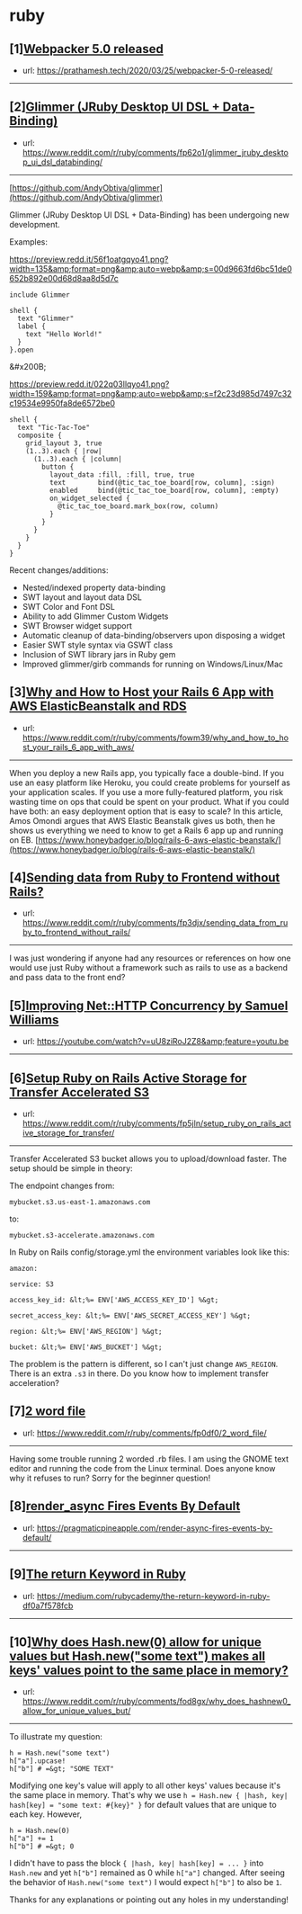 # ruby
## [1][Webpacker 5.0 released](https://www.reddit.com/r/ruby/comments/fp6r12/webpacker_50_released/)
- url: https://prathamesh.tech/2020/03/25/webpacker-5-0-released/
---

## [2][Glimmer (JRuby Desktop UI DSL + Data-Binding)](https://www.reddit.com/r/ruby/comments/fp62o1/glimmer_jruby_desktop_ui_dsl_databinding/)
- url: https://www.reddit.com/r/ruby/comments/fp62o1/glimmer_jruby_desktop_ui_dsl_databinding/
---
[https://github.com/AndyObtiva/glimmer](https://github.com/AndyObtiva/glimmer)

Glimmer (JRuby Desktop UI DSL + Data-Binding) has been undergoing new development.

Examples:

https://preview.redd.it/56f1oatgqyo41.png?width=135&amp;format=png&amp;auto=webp&amp;s=00d9663fd6bc51de0652b892e00d68d8aa8d5d7c

    include Glimmer
    
    shell {
      text "Glimmer"
      label {
        text "Hello World!"
      }
    }.open

&amp;#x200B;

https://preview.redd.it/022q03llqyo41.png?width=159&amp;format=png&amp;auto=webp&amp;s=f2c23d985d7497c32c19534e9950fa8de6572be0

    shell {
      text "Tic-Tac-Toe"
      composite {
        grid_layout 3, true
        (1..3).each { |row|
          (1..3).each { |column|
            button {
              layout_data :fill, :fill, true, true
              text        bind(@tic_tac_toe_board[row, column], :sign)
              enabled     bind(@tic_tac_toe_board[row, column], :empty)
              on_widget_selected {
                @tic_tac_toe_board.mark_box(row, column)
              }
            }
          }
        }
      }
    }

Recent changes/additions:
- Nested/indexed property data-binding
- SWT layout and layout data DSL
- SWT Color and Font DSL
- Ability to add Glimmer Custom Widgets
- SWT Browser widget support
- Automatic cleanup of data-binding/observers upon disposing a widget
- Easier SWT style syntax via GSWT class
- Inclusion of SWT library jars in Ruby gem
- Improved glimmer/girb commands for running on Windows/Linux/Mac
## [3][Why and How to Host your Rails 6 App with AWS ElasticBeanstalk and RDS](https://www.reddit.com/r/ruby/comments/fowm39/why_and_how_to_host_your_rails_6_app_with_aws/)
- url: https://www.reddit.com/r/ruby/comments/fowm39/why_and_how_to_host_your_rails_6_app_with_aws/
---
When you deploy a new Rails app, you typically face a double-bind. If you use an easy platform like Heroku, you could create problems for yourself as your application scales. If you use a more fully-featured platform, you risk wasting time on ops that could be spent on your product. What if you could have both: an easy deployment option that is easy to scale? In this article, Amos Omondi argues that AWS Elastic Beanstalk gives us both, then he shows us everything we need to know to get a Rails 6 app up and running on EB. [https://www.honeybadger.io/blog/rails-6-aws-elastic-beanstalk/](https://www.honeybadger.io/blog/rails-6-aws-elastic-beanstalk/)
## [4][Sending data from Ruby to Frontend without Rails?](https://www.reddit.com/r/ruby/comments/fp3djx/sending_data_from_ruby_to_frontend_without_rails/)
- url: https://www.reddit.com/r/ruby/comments/fp3djx/sending_data_from_ruby_to_frontend_without_rails/
---
I was just wondering if anyone had any resources or references on how one would use just Ruby without a framework such as rails to use as a backend and pass data to the front end?
## [5][Improving Net::HTTP Concurrency by Samuel Williams](https://www.reddit.com/r/ruby/comments/foos7v/improving_nethttp_concurrency_by_samuel_williams/)
- url: https://youtube.com/watch?v=uU8ziRoJ2Z8&amp;feature=youtu.be
---

## [6][Setup Ruby on Rails Active Storage for Transfer Accelerated S3](https://www.reddit.com/r/ruby/comments/fp5jln/setup_ruby_on_rails_active_storage_for_transfer/)
- url: https://www.reddit.com/r/ruby/comments/fp5jln/setup_ruby_on_rails_active_storage_for_transfer/
---
Transfer Accelerated S3 bucket allows you to upload/download faster. The setup should be simple in theory:

The endpoint changes from:

`mybucket.s3.us-east-1.amazonaws.com`

to:

`mybucket.s3-accelerate.amazonaws.com`

In Ruby on Rails config/storage.yml the environment variables look like this:

`amazon:`

`service: S3`

`access_key_id: &lt;%= ENV['AWS_ACCESS_KEY_ID'] %&gt;`

`secret_access_key: &lt;%= ENV['AWS_SECRET_ACCESS_KEY'] %&gt;`

`region: &lt;%= ENV['AWS_REGION'] %&gt;`

`bucket: &lt;%= ENV['AWS_BUCKET'] %&gt;`

The problem is the pattern is different, so I can't just change `AWS_REGION`. There is an extra `.s3` in there. Do you know how to implement transfer acceleration?
## [7][2 word file](https://www.reddit.com/r/ruby/comments/fp0df0/2_word_file/)
- url: https://www.reddit.com/r/ruby/comments/fp0df0/2_word_file/
---
Having some trouble running 2 worded .rb files. I am using the GNOME text editor and running the code from the Linux terminal. Does anyone know why it refuses to run? Sorry for the beginner question! 
## [8][render_async Fires Events By Default](https://www.reddit.com/r/ruby/comments/fosp1m/render_async_fires_events_by_default/)
- url: https://pragmaticpineapple.com/render-async-fires-events-by-default/
---

## [9][The return Keyword in Ruby](https://www.reddit.com/r/ruby/comments/foq6ww/the_return_keyword_in_ruby/)
- url: https://medium.com/rubycademy/the-return-keyword-in-ruby-df0a7f578fcb
---

## [10][Why does Hash.new(0) allow for unique values but Hash.new("some text") makes all keys' values point to the same place in memory?](https://www.reddit.com/r/ruby/comments/fod8gx/why_does_hashnew0_allow_for_unique_values_but/)
- url: https://www.reddit.com/r/ruby/comments/fod8gx/why_does_hashnew0_allow_for_unique_values_but/
---
To illustrate my question:


```
h = Hash.new("some text")
h["a"].upcase!
h["b"] # =&gt; "SOME TEXT"
```

Modifying one key's value will apply to all other keys' values because it's the same place in memory. That's why we use `h = Hash.new { |hash, key| hash[key] = "some text: #{key}" }` for default values that are unique to each key. However,

```
h = Hash.new(0)
h["a"] += 1
h["b"] # =&gt; 0
```

I didn't have to pass the block `{ |hash, key| hash[key] = ... }` into `Hash.new` and yet `h["b"]` remained as 0 while `h["a"]` changed. After seeing the behavior of `Hash.new("some text")` I would expect `h["b"]` to also be `1`.

Thanks for any explanations or pointing out any holes in my understanding!

